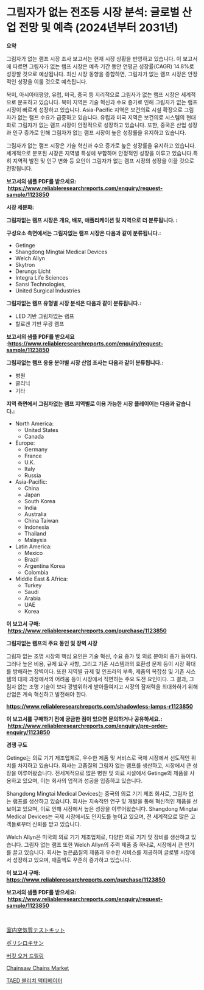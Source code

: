<p><h1>그림자가 없는 전조등 시장 분석: 글로벌 산업 전망 및 예측 (2024년부터 2031년)</h1></p><p><strong>요약</strong></p>
<p><p>그림자가 없는 램프 시장 조사 보고서는 현재 시장 상황을 반영하고 있습니다. 이 보고서에 따르면 그림자가 없는 램프 시장은 예측 기간 동안 연평균 성장률(CAGR) 14.8%로 성장할 것으로 예상됩니다. 최신 시장 동향을 종합하면, 그림자가 없는 램프 시장은 안정적인 성장을 이룰 것으로 예측됩니다.</p><p>북미, 아시아태평양, 유럽, 미국, 중국 등 지리적으로 그림자가 없는 램프 시장은 세계적으로 분포하고 있습니다. 북미 지역은 기술 혁신과 수요 증가로 인해 그림자가 없는 램프 시장이 빠르게 성장하고 있습니다. Asia-Pacific 지역은 보건의료 시설 확장으로 그림자가 없는 램프 수요가 급증하고 있습니다. 유럽과 미국 지역은 보건의료 시스템의 현대화로 그림자가 없는 램프 시장이 안정적으로 성장하고 있습니다. 또한, 중국은 산업 성장과 인구 증가로 인해 그림자가 없는 램프 시장이 높은 성장률을 유지하고 있습니다.</p><p>그림자가 없는 램프 시장은 기술 혁신과 수요 증가로 높은 성장률을 유지하고 있습니다. 세계적으로 분포된 시장은 지역별 특성에 부합하며 안정적인 성장을 이루고 있습니다.특히 지역적 발전 및 인구 변화 등 요인이 그림자가 없는 램프 시장의 성장을 이끌 것으로 전망됩니다.</p></p>
<p><strong>보고서의 샘플 PDF를 받으세요: &nbsp;<a href="https://www.reliableresearchreports.com/enquiry/request-sample/1123850">https://www.reliableresearchreports.com/enquiry/request-sample/1123850</a></strong></p>
<p><strong>시장 세분화:</strong></p>
<p><strong> 그림자없는 램프 시장은 개요, 배포, 애플리케이션 및 지역으로 더 분류됩니다. :</strong></p>
<p><strong>구성요소 측면에서는 그림자없는 램프 시장은 다음과 같이 분류됩니다.:</strong></p>
<p><ul><li>Getinge</li><li>Shangdong Mingtai Medical Devices</li><li>Welch Allyn</li><li>Skytron</li><li>Derungs Licht</li><li>Integra Life Sciences</li><li>Sansi Technologies,</li><li>United Surgical Industries</li></ul></p>
<p><strong> 그림자없는 램프 유형별 시장 분석은 다음과 같이 분류됩니다.:</strong></p>
<p><ul><li>LED 기반 그림자없는 램프</li><li>할로겐 기반 무광 램프</li></ul></p>
<p><strong>보고서의 샘플 PDF를 받으세요 :<a href="https://www.reliableresearchreports.com/enquiry/request-sample/1123850">https://www.reliableresearchreports.com/enquiry/request-sample/1123850</a></strong></p>
<p><strong> 그림자없는 램프 응용 분야별 시장 산업 조사는 다음과 같이 분류됩니다.:</strong></p>
<p><ul><li>병원</li><li>클리닉</li><li>기타</li></ul></p>
<p><strong>지역 측면에서 그림자없는 램프 지역별로 이용 가능한 시장 플레이어는 다음과 같습니다.:</strong></p>
<p><ul>
    <li>
        North America:
        <ul>
            <li>United States</li>
            <li>Canada</li>
        </ul>
    </li>
    <li>
        Europe:
        <ul>
            <li>Germany</li>
            <li>France</li>
            <li>U.K.</li>
            <li>Italy</li>
            <li>Russia</li>
        </ul>
    </li>
    <li>
        Asia-Pacific:
        <ul>
            <li>China</li>
            <li>Japan</li>
            <li>South Korea</li>
            <li>India</li>
            <li>Australia</li>
            <li>China Taiwan</li>
            <li>Indonesia</li>
            <li>Thailand</li>
            <li>Malaysia</li>
        </ul>
    </li>
    <li>
        Latin America:
        <ul>
            <li>Mexico</li>
            <li>Brazil</li>
            <li>Argentina Korea</li>
            <li>Colombia</li>
        </ul>
    </li>
    <li>
        Middle East & Africa:
        <ul>
            <li>Turkey</li>
            <li>Saudi</li>
            <li>Arabia</li>
            <li>UAE</li>
            <li>Korea</li>
        </ul>
    </li>
    </ul></p>
<p><strong>이 보고서 구매: &nbsp;<a href="https://www.reliableresearchreports.com/purchase/1123850">https://www.reliableresearchreports.com/purchase/1123850</a></strong></p>
<p><strong>그림자없는 램프의 주요 동인 및 장벽 시장</strong></p>
<p><p>그림자 없는 조명 시장의 핵심 요인은 기술 혁신, 수요 증가 및 의료 분야의 증가 등이다. 그러나 높은 비용, 규제 요구 사항, 그리고 기존 시스템과의 호환성 문제 등이 시장 확대를 방해하는 장벽이다. 또한 지역별 규제 및 인프라의 부족, 제품의 복잡성 및 기존 시스템의 대체 과정에서의 어려움 등이 시장에서 직면하는 주요 도전 요인이다. 그 결과, 그림자 없는 조명 기술이 보다 광범위하게 받아들여지고 시장의 잠재력을 최대화하기 위해 산업은 계속 혁신하고 발전해야 한다.</p></p>
<p><strong><a href="https://www.reliableresearchreports.com/shadowless-lamps-r1123850">https://www.reliableresearchreports.com/shadowless-lamps-r1123850</a></strong></p>
<p><strong>이 보고서를 구매하기 전에 궁금한 점이 있으면 문의하거나 공유하세요.: &nbsp;<a href="https://www.reliableresearchreports.com/enquiry/pre-order-enquiry/1123850">https://www.reliableresearchreports.com/enquiry/pre-order-enquiry/1123850</a></strong></p>
<p><strong>경쟁 구도</strong></p>
<p><p>Getinge는 의료 기기 제조업체로, 우수한 제품 및 서비스로 국제 시장에서 선도적인 위치를 차지하고 있습니다. 회사는 고품질의 그림자 없는 램프를 생산하고, 시장에서 큰 성장을 이루어왔습니다. 전세계적으로 많은 병원 및 의료 시설에서 Getinge의 제품을 사용하고 있으며, 이는 회사의 업적과 성공을 입증하고 있습니다.</p><p>Shangdong Mingtai Medical Devices는 중국의 의료 기기 제조 회사로, 그림자 없는 램프를 생산하고 있습니다. 회사는 지속적인 연구 및 개발을 통해 혁신적인 제품을 선보이고 있으며, 이로 인해 시장에서 높은 성장을 이루어왔습니다. Shangdong Mingtai Medical Devices는 국제 시장에서도 인지도를 높이고 있으며, 전 세계적으로 많은 고객들로부터 신뢰를 받고 있습니다.</p><p>Welch Allyn은 미국의 의료 기기 제조업체로, 다양한 의료 기기 및 장비를 생산하고 있습니다. 그림자 없는 램프 또한 Welch Allyn의 주력 제품 중 하나로, 시장에서 큰 인기를 끌고 있습니다. 회사는 높은品질의 제품과 우수한 서비스를 제공하여 글로벌 시장에서 성장하고 있으며, 매출액도 꾸준히 증가하고 있습니다.</p></p>
<p><strong>이 보고서 구매: &nbsp; <a href="https://www.reliableresearchreports.com/purchase/1123850">https://www.reliableresearchreports.com/purchase/1123850</a></strong></p>
<p><strong>보고서의 샘플 PDF를 받으세요: &nbsp;<a href="https://www.reliableresearchreports.com/enquiry/request-sample/1123850">https://www.reliableresearchreports.com/enquiry/request-sample/1123850</a></strong><strong></strong></p>
<p>&nbsp;</p>
<p><p><a href="https://medium.com/@victor.sharp87978/%E5%AE%A4%E5%86%85%E7%A9%BA%E6%B0%97%E5%93%81%E8%B3%AA%E3%83%86%E3%82%B9%E3%83%88%E3%82%AD%E3%83%83%E3%83%88%E5%B8%82%E5%A0%B4-2031%E5%B9%B4%E3%81%BE%E3%81%A7%E3%81%AE%E5%8B%95%E5%90%91-%E4%BA%88%E6%B8%AC-%E7%AB%B6%E4%BA%89%E5%88%86%E6%9E%90-21b8a99d7cde">室内空気質テストキット</a></p><p><a href="https://medium.com/@frankfurter35566/%E3%83%9D%E3%83%AA%E3%82%B7%E3%83%AD%E3%82%AD%E3%82%B5%E3%83%B3%E5%B8%82%E5%A0%B4%E3%81%AE%E5%88%86%E6%9E%90%E3%81%A82024%E5%B9%B4%E3%81%8B%E3%82%892031%E5%B9%B4%E3%81%AE%E9%96%93%E3%81%AE%E3%82%B5%E3%82%A4%E3%82%BA%E4%BA%88%E6%83%B3-468e05559aa7">ポリシロキサン</a></p><p><a href="https://medium.com/@sophieinleeds/%EB%B2%84%ED%82%B7-%EC%96%B4%EA%B1%B0-%EB%93%9C%EB%A6%AC%EB%A7%81-%EC%8B%9C%EC%9E%A5-%EA%B7%9C%EB%AA%A8-%EB%B0%8F-%EC%8B%9C%EC%9E%A5-%ED%8A%B8%EB%A0%8C%EB%93%9C-%EC%A0%84%EC%B2%B4-%EC%82%B0%EC%97%85-%EA%B0%9C%EC%9A%94-2024%EB%85%84%EB%B6%80%ED%84%B0-2031%EB%85%84%EA%B9%8C%EC%A7%80-694eeb6f8f03">버킷 오거 드릴링</a></p><p><a href="https://github.com/angelajermaine/Market-Research-Report-List-2/blob/main/chainsaw-chains-market.md">Chainsaw Chains Market</a></p><p><a href="https://medium.com/@fredajerde/taed%E6%BC%82%E7%99%BD%E6%BF%80%E6%B4%BB%E5%89%82%E5%B8%82%E5%9C%BA-%E6%8E%A2%E7%B4%A2%E5%B8%82%E5%9C%BA%E4%BB%BD%E9%A2%9D-%E5%B8%82%E5%9C%BA%E8%B6%8B%E5%8A%BF%E5%92%8C%E6%9C%AA%E6%9D%A5%E5%A2%9E%E9%95%BF-6ddc6414284f">TAED 블리치 액티베이터</a></p></p>